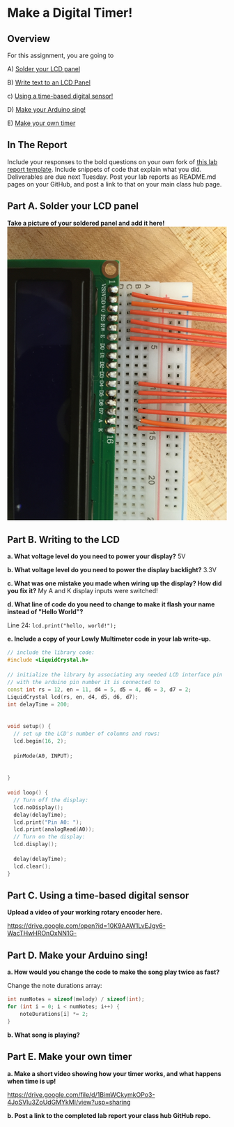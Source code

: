 # Make a Digital Timer!
 
## Overview
For this assignment, you are going to 

A) [Solder your LCD panel](#part-a-solder-your-lcd-panel)

B) [Write text to an LCD Panel](#part-b-writing-to-the-lcd) 

c) [Using a time-based digital sensor!](#part-c-using-a-time-based-digital-sensor)

D) [Make your Arduino sing!](#part-d-make-your-arduino-sing)

E) [Make your own timer](#part-e-make-your-own-timer) 
 
## In The Report
Include your responses to the bold questions on your own fork of [this lab report template](https://github.com/FAR-Lab/IDD-Fa18-Lab2). Include snippets of code that explain what you did. Deliverables are due next Tuesday. Post your lab reports as README.md pages on your GitHub, and post a link to that on your main class hub page.

## Part A. Solder your LCD panel

**Take a picture of your soldered panel and add it here!**
![alt text](IMG_2594.JPG)

## Part B. Writing to the LCD
 
**a. What voltage level do you need to power your display?**
5V

**b. What voltage level do you need to power the display backlight?**
3.3V
   
**c. What was one mistake you made when wiring up the display? How did you fix it?**
My A and K display inputs were switched! 

**d. What line of code do you need to change to make it flash your name instead of "Hello World"?**

Line 24: ```lcd.print("hello, world!");```
 
**e. Include a copy of your Lowly Multimeter code in your lab write-up.**
```C++
// include the library code:
#include <LiquidCrystal.h>

// initialize the library by associating any needed LCD interface pin
// with the arduino pin number it is connected to
const int rs = 12, en = 11, d4 = 5, d5 = 4, d6 = 3, d7 = 2;
LiquidCrystal lcd(rs, en, d4, d5, d6, d7);
int delayTime = 200;


void setup() {
  // set up the LCD's number of columns and rows:
  lcd.begin(16, 2);
  
  pinMode(A0, INPUT);
  
  
}

void loop() {
  // Turn off the display:
  lcd.noDisplay();
  delay(delayTime);
  lcd.print("Pin A0: ");
  lcd.print(analogRead(A0));
  // Turn on the display:
  lcd.display();
  
  delay(delayTime);
  lcd.clear();
}
``` 

## Part C. Using a time-based digital sensor

**Upload a video of your working rotary encoder here.**

https://drive.google.com/open?id=10K9AAW1LvEJgv6-WacTHwHROnOxNN1G-


## Part D. Make your Arduino sing!

**a. How would you change the code to make the song play twice as fast?**

Change the note durations array:

```C++
int numNotes = sizeof(melody) / sizeof(int);
for (int i = 0; i < numNotes; i++) {
    noteDurations[i] *= 2;
}
```
 
**b. What song is playing?**


## Part E. Make your own timer

**a. Make a short video showing how your timer works, and what happens when time is up!**

https://drive.google.com/file/d/1BimWCkymkOPo3-4JoSVIu3ZoUdGMYkMI/view?usp=sharing

**b. Post a link to the completed lab report your class hub GitHub repo.**

